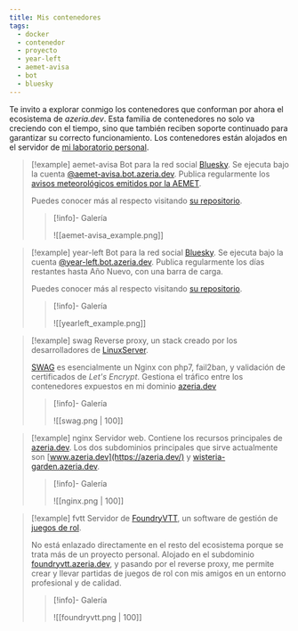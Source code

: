 ```yaml
---
title: Mis contenedores
tags:
  - docker
  - contenedor
  - proyecto
  - year-left
  - aemet-avisa
  - bot
  - bluesky
---
```

Te invito a explorar conmigo los contenedores que conforman por ahora el ecosistema de *azeria.dev*. Esta familia de contenedores no solo va creciendo con el tiempo, sino que también reciben soporte continuado para garantizar su correcto funcionamiento. Los contenedores están alojados en el servidor de [mi laboratorio personal](Mi%20laboratorio%20personal).

> [!example] aemet-avisa
> Bot para la red social [Bluesky](https://bsky.app/). Se ejecuta bajo la cuenta [@aemet-avisa.bot.azeria.dev](https://bsky.app/profile/aemet-avisa.bot.azeria.dev). Publica regularmente los [avisos meteorológicos emitidos por la AEMET](https://www.aemet.es/es/eltiempo/prediccion/avisos).
>
>Puedes conocer más al respecto visitando [su repositorio](https://github.com/ArtfulAzeria/aemet-avisa-v2).
>
>> [!info]- Galería
>> 
>> ![[aemet-avisa_example.png]]

> [!example] year-left
> Bot para la red social [Bluesky](https://bsky.app/). Se ejecuta bajo la cuenta [@year-left.bot.azeria.dev](https://bsky.app/profile/year-left.bot.azeria.dev). Publica regularmente los días restantes hasta Año Nuevo, con una barra de carga.
>
>Puedes conocer más al respecto visitando [su repositorio](https://github.com/ArtfulAzeria/year-left).
>
> > [!info]- Galería
> > 
> > ![[yearleft_example.png]]

> [!example] swag
> Reverse proxy, un stack creado por los desarrolladores de [LinuxServer](https://docs.linuxserver.io/).
> 
> [SWAG](https://docs.linuxserver.io/general/swag/#swag) es esencialmente un Nginx con php7, fail2ban, y validación de certificados de *Let's Encrypt*. Gestiona el tráfico entre los contenedores expuestos en mi dominio [azeria.dev](https://azeria.dev/)
>
> > [!info]- Galería
> > 
> > ![[swag.png | 100]]

> [!example] nginx
> Servidor web. Contiene los recursos principales de [azeria.dev](https://azeria.dev/). Los dos subdominios principales que sirve actualmente son [www.azeria.dev](https://azeria.dev/) y [wisteria-garden.azeria.dev](https://wisteria-garden.azeria.dev/).
>
> > [!info]- Galería
> > 
> > ![[nginx.png | 100]]

> [!example] fvtt
> Servidor de [FoundryVTT](https://foundryvtt.com/), un software de gestión de [juegos de rol](https://es.wikipedia.org/wiki/Juego_de_rol).
> 
> No está enlazado directamente en el resto del ecosistema porque se trata más de un proyecto personal. Alojado en el subdominio [foundryvtt.azeria.dev](https://foundryvtt.azeria.dev/), y pasando por el reverse proxy, me permite crear y llevar partidas de juegos de rol con mis amigos en un entorno profesional y de calidad.
>
> > [!info]- Galería
> > 
> > ![[foundryvtt.png | 100]]






